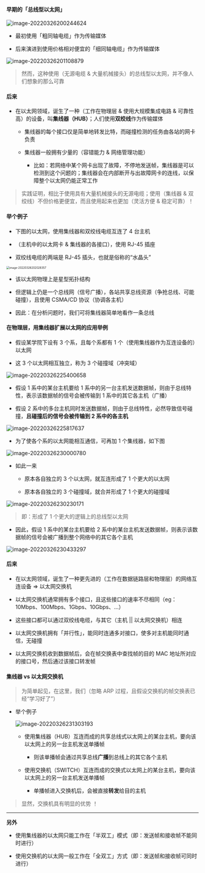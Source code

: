 #### 早期的「总线型以太网」

![image-20220326200244624](https://aliyun-oss-lpj.oss-cn-qingdao.aliyuncs.com/images/by-picgo/image-20220326200244624.png)

- 最初使用「粗同轴电缆」作为传输媒体

- 后来演进到使用价格相对便宜的「细同轴电缆」作为传输媒体

![image-20220326201108879](https://aliyun-oss-lpj.oss-cn-qingdao.aliyuncs.com/images/by-picgo/image-20220326201108879.png)

> 然而，这种使用（无源电缆 & 大量机械接头）的总线型以太网，并不像人们想象的那么可靠

#### 后来

- 在以太网领域，诞生了一种（工作在物理层 & 使用大规模集成电路 & 可靠性高）的设备，叫**集线器（HUB）**；人们使用**双绞线**作为传输媒体

	- 集线器的每个接口仅是简单地转发比特，而碰撞检测的任务由各站的网卡负责

	- 集线器一般拥有少量的（容错能力 & 网络管理功能）

		- 比如：若网络中某个网卡出现了故障，不停地发送帧，集线器是可以检测到这个问题的；集线器会在内部断开与出故障网卡的连线，以保障整个以太网仍能正常工作

> 实践证明，相比于使用具有大量机械接头的无源电缆；使用（集线器 & 双绞线）不但价格更便宜，而且使用起来也更加（灵活方便 & 稳定可靠）！

#### 举个例子

- 下图的以太网，使用集线器和双绞线电缆互连了 4 台主机

- （主机中的以太网卡 & 集线器的各接口），使用 RJ-45 插座

- 双绞线电缆的两端是 RJ-45 插头，也就是俗称的“水晶头”

<img src="https://aliyun-oss-lpj.oss-cn-qingdao.aliyuncs.com/images/by-picgo/image-20220326202028357.png" alt="image-20220326202028357" style="zoom:50%;" />

- 该以太网物理上是星型拓扑结构

- 但逻辑上仍是一个总线网（信号广播），各站共享总线资源（争抢总线、可能碰撞），且使用 CSMA/CD 协议（协调各主机）

- 因此：在分析问题时，我们可将集线器简单地看作一条总线

#### 在物理层，用集线器扩展以太网的应用举例

- 假设某学院下设有 3 个系，且每个系都有 1 个（使用集线器作为互连设备的）以太网

- 这 3 个以太网相互独立，称为 3 个碰撞域（冲突域）

![image-20220326225400658](https://aliyun-oss-lpj.oss-cn-qingdao.aliyuncs.com/images/by-picgo/image-20220326225400658.png)

- 假设 1 系中的某台主机要给 1 系中的另一台主机发送数据帧，则由于总线特性，表示该数据帧的信号会被传输到 1 系中的其它各主机（广播）

- 假设 2 系中的多台主机同时发送数据帧，则由于总线特性，必然导致信号碰撞，**且碰撞后的信号会被传输到 2 系中的各主机**

![image-20220326225817637](https://aliyun-oss-lpj.oss-cn-qingdao.aliyuncs.com/images/by-picgo/image-20220326225817637.png)

- 为了使各个系的以太网能相互通信，可再加 1 个集线器，如下图

![image-20220326230000780](https://aliyun-oss-lpj.oss-cn-qingdao.aliyuncs.com/images/by-picgo/image-20220326230000780.png)

- 如此一来

	- 原本各自独立的 3 个以太网，就互连形成了 1 个更大的以太网

	- 原本各自独立的 3 个碰撞域，就合并形成了 1 个更大的碰撞域

![image-20220326230230171](https://aliyun-oss-lpj.oss-cn-qingdao.aliyuncs.com/images/by-picgo/image-20220326230230171.png)

> 即：形成了 1 个更大的逻辑上的总线型以太网

- 因此，假设 1 系中的某台主机要给 2 系中的某台主机发送数据帧，则表示该数据帧的信号会被广播到整个网络中的其它各个主机

![image-20220326230433297](https://aliyun-oss-lpj.oss-cn-qingdao.aliyuncs.com/images/by-picgo/image-20220326230433297.png)

#### 后来

- 在以太网领域，诞生了一种更先进的（工作在数据链路层和物理层）的网络互连设备 => 以太网交换机

- 以太网交换机通常拥有多个接口，且这些接口的速率不尽相同（eg：10Mbps、100Mbps、1Gbps、10Gbps、...）

- 这些接口都可以通过双绞线电缆，与其它（主机 || 以太网交换机）相连

- 以太网交换机拥有「并行性」，能同时连通多对接口，使多对主机能同时通信，无碰撞

- 以太网交换机收到数据帧后，会在帧交换表中查找帧的目的 MAC 地址所对应的接口号，然后通过该接口转发帧

#### 集线器 vs 以太网交换机

> 为简单起见，在这里，我们（忽略 ARP 过程，且假设交换机的帧交换表已经“学习好了”）

- 举个例子

	![image-20220326231303193](https://aliyun-oss-lpj.oss-cn-qingdao.aliyuncs.com/images/by-picgo/image-20220326231303193.png)

	- 使用集线器（HUB）互连而成的共享总线式以太网上的某台主机，要向该以太网上的另一台主机发送单播帧

		- 则该单播帧会通过共享总线**广播**到总线上的其它各个主机

	- 使用交换机（SWITCH）互连而成的交换式以太网上的某台主机，要向该以太网上的另一台主机发送单播帧

		- 单播帧进入交换机后，会被直接**转发**给目的主机

> 显然，交换机具有明显的优势 ！

---

**另外**

- 使用集线器的以太网只能工作在「半双工」模式（即：发送帧和接收帧不能同时进行）

- 使用交换机的以太网一般工作在「全双工」方式（即：发送帧和接收帧可同时进行）


















